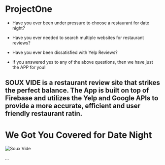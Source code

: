 # ProjectOne

- Have you ever been under pressure to choose a restaurant for date night?

- Have you ever needed to search multiple websites for restaurant reviews?

- Have you ever been dissatisfied with Yelp Reviews?

- If you answered yes to any of the above questions, then we have just the APP for you!

## SOUX VIDE is a restaurant review site that strikes the perfect balance. The App is built on top of Firebase and utilizes the Yelp and Google APIs to provide a more accurate, efficient and user friendly restaurant ratin.

# We Got You Covered for Date Night

![Soux Vide](images/Sous-Vide.gif "Soux Vide")


...
